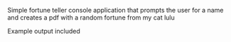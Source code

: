 Simple fortune teller console application that prompts the user for a name and creates a pdf with a random fortune from my cat lulu

Example output included

